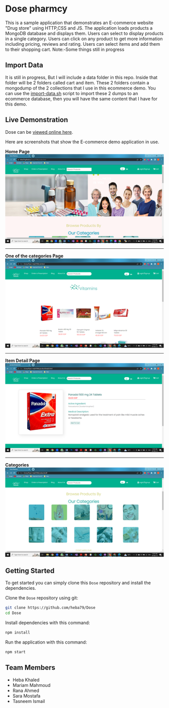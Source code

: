 
# Dose pharmcy

This is a sample application that demonstrates an E-commerce website "Drug store" using HTTP,CSS and JS. The application loads 
products a MongoDB database and displays them. Users can select to display products in a single category. Users can 
click on any product to get more information including pricing, reviews and rating. Users can select items and 
add them to their shopping cart.
Note:-Some things still in progress

## Import Data
It is still in progress, But I will include a data folder in this repo. Inside that folder will be 2 folders called cart and item. These 2 folders contain a mongodump of the 2 collections that I use in this ecommerce demo. You can use the [import-data.sh](data/import-data.sh) script to import these 2 dumps to an ecommerce database, then you will have the same content that I have for this demo.

## Live Demonstration

Dose can be [viewed online here](https://heba79.github.io/Dose/HTML/).

Here are screenshots that show the E-commerce demo application in use.

**Home Page**
![Home Page](IMAGES/hp1.png?raw=true "Optional Title")

---

**One of the categories Page**
![Category](IMAGES/Category.png?raw=true "Optional Title")

---

**Item Detail Page**
![Item Detail](IMAGES/productsDetails.png?raw=true "Optional Title")

---

**Categories**
![Categories](IMAGES/Categories.png?raw=true "Optional Title")


## Getting Started
To get started  you can simply clone this `Dose` repository and install the dependencies.

Clone the `Dose` repository using git:

```bash
git clone https://github.com/heba79/Dose
cd Dose
```

Install dependencies with this command:
```bash
npm install
```

Run the application with this command:
```bash
npm start
```

## Team Members
* Heba Khaled
* Mariam Mahmoud
* Rana Ahmed
* Sara Mostafa
* Tasneem Ismail

